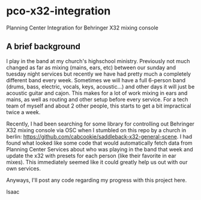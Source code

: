 # pco-x32-integration
Planning Center Integration for Behringer X32 mixing console

## A brief background
I play in the band at my church's highschool ministry. Previously not much changed as far as mixing (mains, ears, etc) between our sunday and tuesday night services but recently we have had pretty much a completely different band every week. Sometimes we will have a full 6-person band (drums, bass, electric, vocals, keys, acoustic...) and other days it will just be acoustic guitar and cajon. This makes for a lot of work mixing in ears and mains, as well as routing and other setup before every service. For a tech team of myself and about 2 other people, this starts to get a bit impractical twice a week. 

Recently, I had been searching for some library for controlling out Behringer X32 mixing console via OSC when I stumbled on this repo by a church in berlin: https://github.com/cabcookie/saddleback-x32-general-scene. I had found what looked like some code that would automatically fetch data from Planning Center Services about who was playing in the band that week and update the x32 with presets for each person (like their favorite in ear mixes). This immediately seemed like it could greatly help us out with our own services.

Anyways, I'll post any code regarding my progress with this project here.

Isaac
